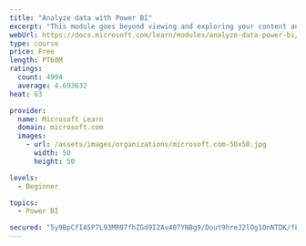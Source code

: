 ```yaml
---
title: "Analyze data with Power BI"
excerpt: "This module goes beyond viewing and exploring your content and explains how to interact with it by working with reports and dashboards to uncover and share new business insights."
webUrl: https://docs.microsoft.com/learn/modules/analyze-data-power-bi/
type: course
price: Free
length: PT60M
ratings:
  count: 4994
  average: 4.693632
heat: 63

provider:
  name: Microsoft Learn
  domain: microsoft.com
  images:
    - url: /assets/images/organizations/microsoft.com-50x50.jpg
      width: 50
      height: 50

levels:
  - Beginner

topics:
  - Power BI

secured: "5y9BpCfIA5P7L93MR07fhZGd9I2Av407YNBg9/Dout9hreJ2lOg10nNTDK/fLycIK+2ALNkhBjytnqwIuHADzKRp8X8qadibArDP5fzlOUIHe7AazQO9Qe+e+z+sPF8JTYCcYlcw86qU30vZwqz9XMwEQugZFIrfl3RVbwZiKqeY4CFe7xBYk+ZErbL/0eOuhDXuvnPkrvCDxjm62mAsXGDrTl9O4uYtXZplnGK/FMtLtULRGFS/D9joAIQ+JonagETkrQT0kO8/qMtQ97uwKuiRDGaTGMQVdMkv7/IiperzvXaiHTdvWk84aNH7Rjwj3vWYx4UyJ6Na+3Rq8kZtG67PkmUCoFu+8aTlmxHVymMm7dWGpFmXfJnfobj1sKUSvJnM+alDjNWWSgGIpAY9u6jJbrTmgcSkCFsCqSL9XvM=;a/EPLmlad/Fivhs411paEA=="
---
```


